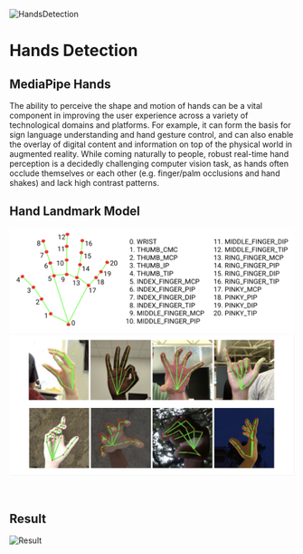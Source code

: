 ![HandsDetection](https://socialify.git.ci/aryasoni98/HandsDetection/image?description=1&font=Source%20Code%20Pro&forks=1&issues=1&language=1&owner=1&pattern=Circuit%20Board&pulls=1&stargazers=1&theme=Light)

# Hands Detection

## MediaPipe Hands

The ability to perceive the shape and motion of hands can be a vital component in improving the user experience across a variety of technological domains and platforms. For example, it can form the basis for sign language understanding and hand gesture control, and can also enable the overlay of digital content and information on top of the physical world in augmented reality. While coming naturally to people, robust real-time hand perception is a decidedly challenging computer vision task, as hands often occlude themselves or each other (e.g. finger/palm occlusions and hand shakes) and lack high contrast patterns.

## Hand Landmark Model

![1](images/1.png)
![2](images/2.png)

<br>

## Result
![Result](images/3.png)
